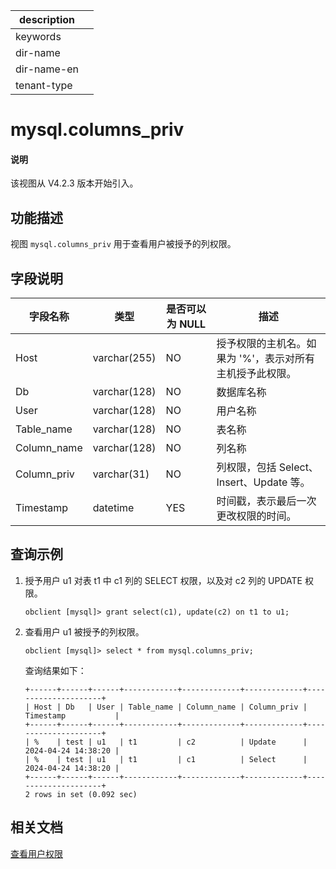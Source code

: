 |description||
|---|---|
|keywords||
|dir-name||
|dir-name-en||
|tenant-type||

# mysql.columns_priv

<main id="notice" type='explain'>
 <h4>说明</h4>
 <p>该视图从 V4.2.3 版本开始引入。</p>
</main>

## 功能描述

视图 `mysql.columns_priv` 用于查看用户被授予的列权限。

## 字段说明

| **字段名称** | **类型**  | **是否可以为 NULL** | **描述**                               |
|------------|-------------|---------------------|----------------------------------------|
| Host        | varchar(255) | NO   | 授予权限的主机名。如果为 '%'，表示对所有主机授予此权限。    |
| Db          | varchar(128) | NO   | 数据库名称     |
| User        | varchar(128) | NO   | 用户名称     |
| Table_name  | varchar(128) | NO   | 表名称     |
| Column_name | varchar(128) | NO   | 列名称     |
| Column_priv | varchar(31)  | NO   | 列权限，包括 Select、Insert、Update 等。     |
| Timestamp   | datetime     | YES  | 时间戳，表示最后一次更改权限的时间。     |

## 查询示例

1. 授予用户 u1 对表 t1 中 c1 列的 SELECT 权限，以及对 c2 列的 UPDATE 权限。

    ```shell
    obclient [mysql]> grant select(c1), update(c2) on t1 to u1;
    ```

2. 查看用户 u1 被授予的列权限。

    ```shell
    obclient [mysql]> select * from mysql.columns_priv;
    ```

    查询结果如下：

    ```shell
    +------+------+------+------------+-------------+-------------+---------------------+
    | Host | Db   | User | Table_name | Column_name | Column_priv | Timestamp           |
    +------+------+------+------------+-------------+-------------+---------------------+
    | %    | test | u1   | t1         | c2          | Update      | 2024-04-24 14:38:20 |
    | %    | test | u1   | t1         | c1          | Select      | 2024-04-24 14:38:20 |
    +------+------+------+------------+-------------+-------------+---------------------+
    2 rows in set (0.092 sec)
    ```

## 相关文档

[查看用户权限](../../../../600.manage/500.security-and-permissions/300.access-control/200.user-and-permission/200.permission-of-mysql-mode/400.view-user-permissions-of-mysql-mode.md)
